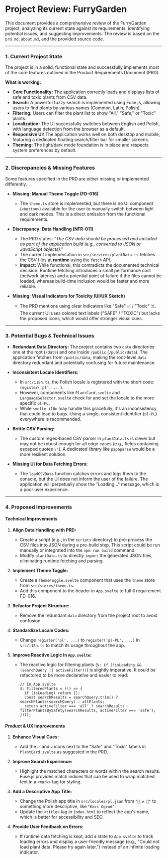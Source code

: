 
# Project Review: FurryGarden

This document provides a comprehensive review of the FurryGarden project, analyzing its current state against its requirements, identifying potential issues, and suggesting improvements. The review is based on the `prd.md`, `about.md`, and the provided source code.

---

### 1. Current Project State

The project is in a solid, functional state and successfully implements most of the core features outlined in the Product Requirements Document (PRD).

**What is working:**
- **Core Functionality:** The application correctly loads and displays lists of safe and toxic plants from CSV data.
- **Search:** A powerful fuzzy search is implemented using Fuse.js, allowing users to find plants by various names (Common, Latin, Polish).
- **Filtering:** Users can filter the plant list to show "All," "Safe," or "Toxic" plants.
- **Localization:** The UI successfully switches between English and Polish, with language detection from the browser as a default.
- **Responsive UI:** The application works well on both desktop and mobile, featuring a dedicated floating search/filter bar for smaller screens.
- **Theming:** The light/dark mode foundation is in place and respects system preferences by default.

---

### 2. Discrepancies & Missing Features

Some features specified in the PRD are either missing or implemented differently.

- **Missing: Manual Theme Toggle (FD-016)**
  - The `theme.ts` store is implemented, but there is no UI component (`<button>`) available for the user to manually switch between light and dark modes. This is a direct omission from the functional requirements.

- **Discrepancy: Data Handling (NFR-011)**
  - The PRD states: *"The CSV data should be processed and included as part of the application build (e.g., converted to JSON or JavaScript objects)."*
  - The current implementation in `src/services/plantData.ts` fetches the CSV files at **runtime** using the `fetch` API.
  - **Impact:** While functional, this contradicts the documented technical decision. Runtime fetching introduces a small performance cost (network latency) and a potential point of failure if the files cannot be loaded, whereas build-time inclusion would be faster and more reliable.

- **Missing: Visual Indicators for Toxicity (UI/UX Sketch)**
  - The PRD mentions using clear indicators like "Safe" ✅ / "Toxic" ☠️. The current UI uses colored text labels ("SAFE" / "TOXIC") but lacks the proposed icons, which would offer stronger visual cues.

---

### 3. Potential Bugs & Technical Issues

- **Redundant Data Directory:** The project contains two `data` directories: one at the root (`/data`) and one inside `/public` (`/public/data`). The application fetches from `/public/data`, making the root-level `data` directory redundant and potentially confusing for future maintenance.

- **Inconsistent Locale Identifiers:**
  - In `src/i18n.ts`, the Polish locale is registered with the short code: `register('pl', ...)`.
  - However, components like `PlantCard.svelte` and `LanguageSelector.svelte` check for and set the locale to the more specific `pl-PL`.
  - While `svelte-i18n` may handle this gracefully, it's an inconsistency that could lead to bugs. Using a single, consistent identifier (`pl-PL`) everywhere is recommended.

- **Brittle CSV Parsing:**
  - The custom regex-based CSV parser in `plantData.ts` is clever but may not be robust enough for all edge cases (e.g., fields containing escaped quotes `\"`). A dedicated library like `papaparse` would be a more resilient solution.

- **Missing UI for Data Fetching Errors:**
  - The `loadCSVData` function catches errors and logs them to the console, but the UI does not inform the user of the failure. The application will perpetually show the "Loading..." message, which is a poor user experience.

---

### 4. Proposed Improvements

#### **Technical Improvements**

1.  **Align Data Handling with PRD:**
    - Create a script (e.g., in the `scripts` directory) to pre-process the CSV files into JSON during a pre-build step. This script could be run manually or integrated into the `npm run build` command.
    - Modify `plantData.ts` to directly `import` the generated JSON files, eliminating runtime fetching and parsing.

2.  **Implement Theme Toggle:**
    - Create a `ThemeToggle.svelte` component that uses the `theme` store from `src/stores/theme.ts`.
    - Add this component to the header in `App.svelte` to fulfill requirement FD-016.

3.  **Refactor Project Structure:**
    - Remove the redundant `data` directory from the project root to avoid confusion.

4.  **Standardize Locale Codes:**
    - Change `register('pl', ...)` to `register('pl-PL', ...)` in `src/i18n.ts` to match its usage throughout the app.

5.  **Improve Reactive Logic in `App.svelte`:**
    - The reactive logic for filtering plants (`$: if (!isLoading && (searchQuery || activeFilter))`) is slightly imperative. It could be refactored to be more declarative and easier to read:
      ```svelte
      // In App.svelte
      $: filteredPlants = (() => {
        if (isLoading) return [];
        const searchResults = searchQuery.trim() ? searchPlants(searchQuery) : allPlants;
        return activeFilter === 'all' ? searchResults : filterPlantsBySafety(searchResults, activeFilter === 'safe');
      })();
      ```

#### **Product & UX Improvements**

1.  **Enhance Visual Cues:**
    - Add the `✅` and `☠️` icons next to the "Safe" and "Toxic" labels in `PlantCard.svelte` as suggested in the PRD.

2.  **Improve Search Experience:**
    - Highlight the matched characters or words within the search results. Fuse.js provides match indices that can be used to wrap matched text in a `<mark>` tag for styling.

3.  **Add a Descriptive App Title:**
    - Change the Polish app title in `src/locales/pl.json` from `"💐 💕 🐾"` to something more descriptive, like `"Koci Ogród"`.
    - Update the `<title>` tag in `index.html` to reflect the app's name, which is better for accessibility and SEO.

4.  **Provide User Feedback on Errors:**
    - If runtime data fetching is kept, add a state to `App.svelte` to track loading errors and display a user-friendly message (e.g., "Could not load plant data. Please try again later.") instead of an infinite loading indicator.
